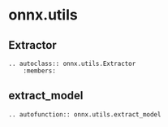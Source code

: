 # onnx.utils

## Extractor

```{eval-rst}
.. autoclass:: onnx.utils.Extractor
    :members:
```

## extract_model

```{eval-rst}
.. autofunction:: onnx.utils.extract_model
```
